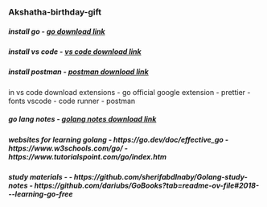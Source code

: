 <h3>Akshatha-birthday-gift</h3> 

<h5>install go - <a href="https://go.dev/doc/install">go download link </a></h5>

<h5>install vs code - <a href="https://code.visualstudio.com/download"> vs code download link </a></h5>

<h5>install postman - <a href="https://www.postman.com/downloads/"> postman download link</a></h5>

<p> in vs code download extensions
- go official google extension
- prettier
- fonts vscode
- code runner
- postman</p>

<h5>go lang notes - <a href="https://drive.google.com/file/d/1mYe1blJ3DreNF54rYrTvj7A8lu0Hgiph/view?usp=sharing"> golang notes download link </a></h5>

<h5> websites for learning golang
- https://go.dev/doc/effective_go 
- https://www.w3schools.com/go/
- https://www.tutorialspoint.com/go/index.htm
</h5>

<h5> study materials - 
  - https://github.com/sherifabdlnaby/Golang-study-notes
  - https://github.com/dariubs/GoBooks?tab=readme-ov-file#2018---learning-go-free
</h5>

